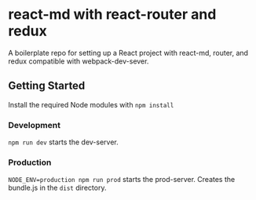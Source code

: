 # react-md with react-router and redux

A boilerplate repo for setting up a React project with react-md, router, and redux compatible with webpack-dev-sever.

## Getting Started
Install the required Node modules with `npm install`

### Development
`npm run dev` starts the dev-server.

### Production
`NODE_ENV=production npm run prod` starts the prod-server. Creates the bundle.js in the `dist` directory.
